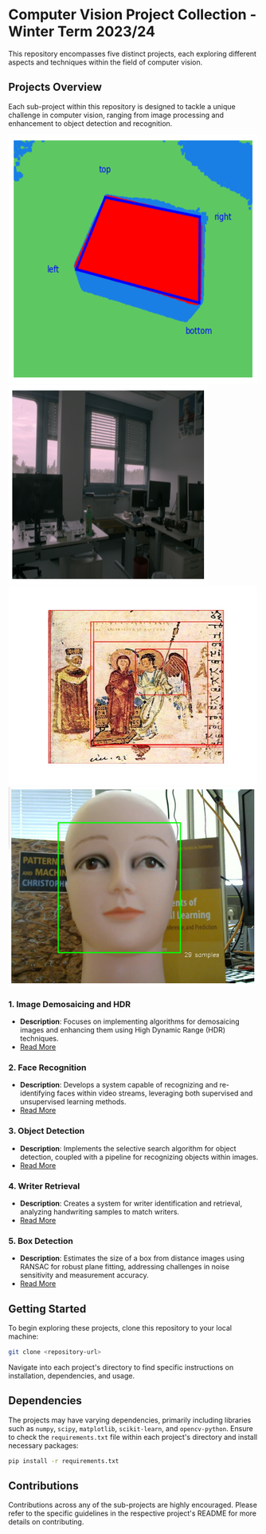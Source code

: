 # Computer Vision Project Collection - Winter Term 2023/24

This repository encompasses five distinct projects, each exploring different aspects and techniques within the field of computer vision.

## Projects Overview

Each sub-project within this repository is designed to tackle a unique challenge in computer vision, ranging from image processing and enhancement to object detection and recognition.

<p float="left">
  <img src="Box_Detection/images/1.png" width="500" height="500"/> <!-- Adjust width as needed -->
  <img src="Demosaicing_HDR/results/8.png" width="400" height="400"/> <!-- Adjust width as needed -->
  <img src="Object_Detection/results/ca-annun1.jpg" width="500" height="400"/> <!-- Adjust width as needed -->
  <img src="Face_Recognition/Screenshot 2024-03-26 at 19.25.13.png" width="500" height="400"/> <!-- Adjust width as needed -->
</p>


### 1. Image Demosaicing and HDR

- **Description**: Focuses on implementing algorithms for demosaicing images and enhancing them using High Dynamic Range (HDR) techniques.
- [Read More](Demosaicing_HDR/README.md)

### 2. Face Recognition

- **Description**: Develops a system capable of recognizing and re-identifying faces within video streams, leveraging both supervised and unsupervised learning methods.
- [Read More](Face_Recognition/README.md)

### 3. Object Detection

- **Description**: Implements the selective search algorithm for object detection, coupled with a pipeline for recognizing objects within images.
- [Read More](Object_Detection/README.md)

### 4. Writer Retrieval

- **Description**: Creates a system for writer identification and retrieval, analyzing handwriting samples to match writers.
- [Read More](Writer_Identification/README.md)

### 5. Box Detection

- **Description**: Estimates the size of a box from distance images using RANSAC for robust plane fitting, addressing challenges in noise sensitivity and measurement accuracy.
- [Read More](Box_Detection/README.md)

## Getting Started

To begin exploring these projects, clone this repository to your local machine:

```bash
git clone <repository-url>
```

Navigate into each project's directory to find specific instructions on installation, dependencies, and usage.

## Dependencies

The projects may have varying dependencies, primarily including libraries such as `numpy`, `scipy`, `matplotlib`, `scikit-learn`, and `opencv-python`. Ensure to check the `requirements.txt` file within each project's directory and install necessary packages:

```bash
pip install -r requirements.txt
```

## Contributions

Contributions across any of the sub-projects are highly encouraged. Please refer to the specific guidelines in the respective project's README for more details on contributing.

